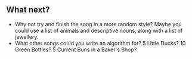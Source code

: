 ## What next?
- Why not try and finish the song in a more random style? Maybe you could use a list of animals and descriptive nouns, along with a list of jewellery.
- What other songs could you write an algorithm for? 5 Little Ducks? 10 Green Bottles? 5 Current Buns in a Baker's Shop?
